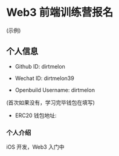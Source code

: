 # Web3 前端训练营报名
(示例)
## 个人信息

* Github ID: dirtmelon

* Wechat ID: dirtmelon39

* Openbuild Username: dirtmelon

(首次如果没有，学习完毕钱包在填写)

* ERC20 钱包地址: 

### 个人介绍

iOS 开发，Web3 入门中
